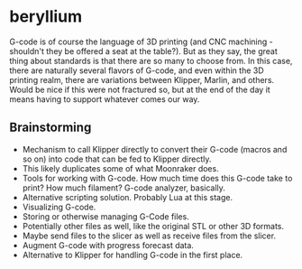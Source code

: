 # beryllium
G-code is of course the language of 3D printing (and CNC machining - shouldn't they be offered a seat at the table?). But as they say, the great thing about standards is that there are so many to choose from. In this case, there are naturally several flavors of G-code, and even within the 3D printing realm, there are variations between Klipper, Marlin, and others. Would be nice if this were not fractured so, but at the end of the day it means having to support whatever comes our way.

## Brainstorming
- Mechanism to call Klipper directly to convert their G-code (macros and so on) into code that can be fed to Klipper directly.
- This likely duplicates some of what Moonraker does.
- Tools for working with G-code. How much time does this G-code take to print? How much filament? G-code analyzer, basically.
- Alternative scripting solution. Probably Lua at this stage.
- Visualizing G-code.
- Storing or otherwise managing G-Code files.
- Potentially other files as well, like the original STL or other 3D formats.
- Maybe send files to the slicer as well as receive files from the slicer.
- Augment G-code with progress forecast data.
- Alternative to Klipper for handling G-code in the first place.
